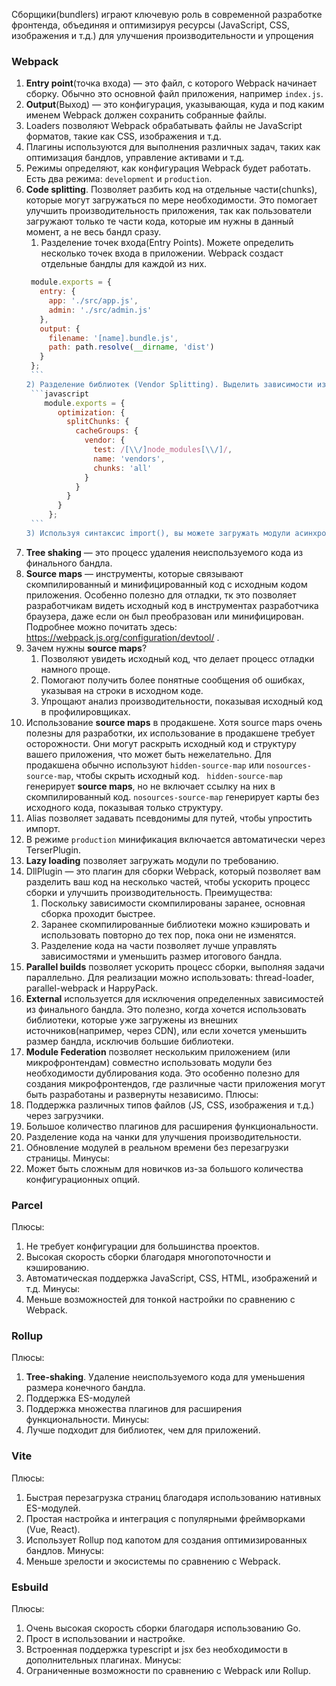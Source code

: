 Сборщики(bundlers) играют ключевую роль в современной разработке фронтенда, объединяя и оптимизируя ресурсы (JavaScript, CSS, изображения и т.д.) для улучшения производительности и упрощения

### Webpack

1. **Entry point**(точка входа) — это файл, с которого Webpack начинает сборку. Обычно это основной файл приложения, например `index.js`.
2. **Output**(Выход) — это конфигурация, указывающая, куда и под каким именем Webpack должен сохранить собранные файлы.
3. Loaders позволяют Webpack обрабатывать файлы не JavaScript форматов, такие как CSS, изображения и т.д.
4. Плагины используются для выполнения различных задач, таких как оптимизация бандлов, управление активами и т.д.
5. Режимы определяют, как конфигурация Webpack будет работать. Есть два режима: `development` и `production`.
6. **Code splitting**. Позволяет разбить код на отдельные части(chunks), которые могут загружаться по мере необходимости. Это помогает улучшить производительность приложения, так как пользователи загружают только те части кода, которые им нужны в данный момент, а не весь бандл сразу.
   1. Разделение точек входа(Entry Points). Можете определить несколько точек входа в приложении. Webpack создаст отдельные бандлы для каждой из них.
   ````javascript
    module.exports = {
   	  entry: {
   	    app: './src/app.js',
   	    admin: './src/admin.js'
   	  },
   	  output: {
   	    filename: '[name].bundle.js',
   	    path: path.resolve(__dirname, 'dist')
   	  }
   	};
   	```
   2) Разделение библиотек (Vendor Splitting). Выделить зависимости из node_modules в отдельный бандл, чтобы уменьшить размер основного бандла и улучшить кеширование.
    ```javascript
   	   module.exports = {
   		  optimization: {
   		    splitChunks: {
   		      cacheGroups: {
   		        vendor: {
   		          test: /[\\/]node_modules[\\/]/,
   		          name: 'vendors',
   		          chunks: 'all'
   		        }
   		      }
   		    }
   		  }
   		};
   	```
   3) Используя синтаксис import(), вы можете загружать модули асинхронно, когда они действительно нужны.
   ````
7. **Tree shaking** — это процесс удаления неиспользуемого кода из финального бандла.
8. **Source maps** — инструменты, которые связывают скомпилированный и минифицированный код с исходным кодом приложения. Особенно полезно для отладки, тк это позволяет разработчикам видеть исходный код в инструментах разработчика браузера, даже если он был преобразован или минифицирован. Подробнее можно почитать здесь: https://webpack.js.org/configuration/devtool/ .
9. Зачем нужны **source maps**?
   1. Позволяют увидеть исходный код, что делает процесс отладки намного проще.
   2. Помогают получить более понятные сообщения об ошибках, указывая на строки в исходном коде.
   3. Упрощают анализ производительности, показывая исходный код в профилировщиках.
10. Использование **source maps** в продакшене.
    Хотя source maps очень полезны для разработки, их использование в продакшене требует осторожности. Они могут раскрыть исходный код и структуру вашего приложения, что может быть нежелательно.
    Для продакшена обычно используют `hidden-source-map` или `nosources-source-map`, чтобы скрыть исходный код. ` hidden-source-map` генерирует **source maps**, но не включает ссылку на них в скомпилированный код. `nosources-source-map` генерирует карты без исходного кода, показывая только структуру.
11. Alias позволяет задавать псевдонимы для путей, чтобы упростить импорт.
12. В режиме `production` минификация включается автоматически через TerserPlugin.
13. **Lazy loading** позволяет загружать модули по требованию.
14. DllPlugin — это плагин для сборки Webpack, который позволяет вам разделить ваш код на несколько частей, чтобы ускорить процесс сборки и улучшить производительность. Преимущества:
    1. Поскольку зависимости скомпилированы заранее, основная сборка проходит быстрее.
    2. Заранее скомпилированные библиотеки можно кэшировать и использовать повторно до тех пор, пока они не изменятся.
    3. Разделение кода на части позволяет лучше управлять зависимостями и уменьшить размер итогового бандла.
15. **Parallel builds** позволяет ускорить процесс сборки, выполняя задачи параллельно. Для реализации можно использовать: thread-loader, parallel-webpack и HappyPack.
16. **External** используется для исключения определенных зависимостей из финального бандла. Это полезно, когда хочется использовать библиотеки, которые уже загружены из внешних источников(например, через CDN), или если хочется уменьшить размер бандла, исключив большие библиотеки.
17. **Module Federation** позволяет нескольким приложением (или микрофронтендам) совместно использовать модули без необходимости дублирования кода. Это особенно полезно для создания микрофронтендов, где различные части приложения могут быть разработаны и развернуты независимо.
    Плюсы:
18. Поддержка различных типов файлов (JS, CSS, изображения и т.д.) через загрузчики.
19. Большое количество плагинов для расширения функциональности.
20. Разделение кода на чанки для улучшения производительности.
21. Обновление модулей в реальном времени без перезагрузки страницы.
    Минусы:
22. Может быть сложным для новичков из-за большого количества конфигурационных опций.

### Parcel

Плюсы:

1. Не требует конфигурации для большинства проектов.
2. Высокая скорость сборки благодаря многопоточности и кэшированию.
3. Автоматическая поддержка JavaScript, CSS, HTML, изображений и т.д.
   Минусы:
4. Меньше возможностей для тонкой настройки по сравнению с Webpack.

### Rollup

Плюсы:

1. **Tree-shaking**. Удаление неиспользуемого кода для уменьшения размера конечного бандла.
2. Поддержка ES-модулей
3. Поддержка множества плагинов для расширения функциональности.
   Минусы:
4. Лучше подходит для библиотек, чем для приложений.

### Vite

Плюсы:

1. Быстрая перезагрузка страниц благодаря использованию нативных ES-модулей.
2. Простая настройка и интеграция с популярными фреймворками (Vue, React).
3. Использует Rollup под капотом для создания оптимизированных бандлов.
   Минусы:
4. Меньше зрелости и экосистемы по сравнению с Webpack.

### Esbuild

Плюсы:

1. Очень высокая скорость сборки благодаря использованию Go.
2. Прост в использовании и настройке.
3. Встроенная поддержка typescript и jsx без необходимости в дополнительных плагинах.
   Минусы:
4. Ограниченные возможности по сравнению с Webpack или Rollup.
